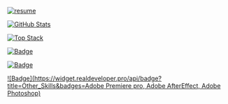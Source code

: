 

[![resume]](https://www.notion.so/icetime96/Hephai-350d5e96911b4c3182ed1b3109fca36a)

[![GitHub Stats]](https://github.com/anuraghazra/github-readme-stats "GitHub Readme Stats")

[![Top Stack](https://widget.realdeveloper.pro/api/top?stack=Spring,Java,Vue.js)](https://github.com/bingsu-kun)

[![Badge](https://widget.realdeveloper.pro/api/badge?title=Languages_and_Frameworks&badges=Spring,Java,JavaScript,Vue.js,Python,Android)](https://github.com/bingsu-kun)

[![Badge](https://widget.realdeveloper.pro/api/badge?title=Database_and_DevOps&badges=PostgreSQL,Docker,MariaDB,AmazonEC2,GCP,Kubernetes,Git,Github,Jenkins,Redis)](https://github.com/bingsu-kun)

[![Badge](https://widget.realdeveloper.pro/api/badge?title=Other_Skills&badges=Adobe Premiere pro, Adobe AfterEffect, Adobe Photoshop)](https://github.com/bingsu-kun)

<!-- ref -->

[resume]: https://img.shields.io/static/v1?style=for-the-badge&color=000000&logoColor=ffffff&label=&message=Resume&logo=notion&#000000
[github stats]: https://github-readme-stats.vercel.app/api?username=bingsu-kun&title_color=5f4b8b&text_color=f0eee9&icon_color=00abc0&bg_color=212121&hide_border=true&hide_title=true&theme=&show_icons=true&include_all_commits=true&count_private=true&line_height=24
